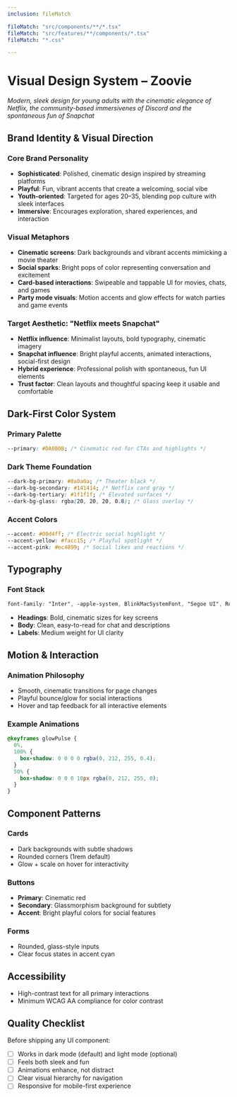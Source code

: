 ```yaml
---
inclusion: fileMatch

fileMatch: "src/components/**/*.tsx"
fileMatch: "src/features/**/components/*.tsx"
fileMatch: "*.css"

---
```


# Visual Design System – Zoovie

_Modern, sleek design for young adults with the cinematic elegance of Netflix, the community-based immersivenes of Discord and the spontaneous fun of Snapchat_

## Brand Identity & Visual Direction

### Core Brand Personality

- **Sophisticated**: Polished, cinematic design inspired by streaming platforms
- **Playful**: Fun, vibrant accents that create a welcoming, social vibe
- **Youth-oriented**: Targeted for ages 20–35, blending pop culture with sleek interfaces
- **Immersive**: Encourages exploration, shared experiences, and interaction

### Visual Metaphors

- **Cinematic screens**: Dark backgrounds and vibrant accents mimicking a movie theater
- **Social sparks**: Bright pops of color representing conversation and excitement
- **Card-based interactions**: Swipeable and tappable UI for movies, chats, and games
- **Party mode visuals**: Motion accents and glow effects for watch parties and game events

### Target Aesthetic: "Netflix meets Snapchat"

- **Netflix influence**: Minimalist layouts, bold typography, cinematic imagery
- **Snapchat influence**: Bright playful accents, animated interactions, social-first design
- **Hybrid experience**: Professional polish with spontaneous, fun UI elements
- **Trust factor**: Clean layouts and thoughtful spacing keep it usable and comfortable

## Dark-First Color System

### Primary Palette

```css
--primary: #DA0B0B; /* Cinematic red for CTAs and highlights */
```

### Dark Theme Foundation

```css
--dark-bg-primary: #0a0a0a; /* Theater black */
--dark-bg-secondary: #141414; /* Netflix card gray */
--dark-bg-tertiary: #1f1f1f; /* Elevated surfaces */
--dark-bg-glass: rgba(20, 20, 20, 0.8); /* Glass overlay */
```

### Accent Colors

```css
--accent: #00d4ff; /* Electric social highlight */
--accent-yellow: #facc15; /* Playful spotlight */
--accent-pink: #ec4899; /* Social likes and reactions */
```

## Typography

### Font Stack

```css
font-family: "Inter", -apple-system, BlinkMacSystemFont, "Segoe UI", Roboto, sans-serif;
```

- **Headings**: Bold, cinematic sizes for key screens
- **Body**: Clean, easy-to-read for chat and descriptions
- **Labels**: Medium weight for UI clarity

## Motion & Interaction

### Animation Philosophy

- Smooth, cinematic transitions for page changes
- Playful bounce/glow for social interactions
- Hover and tap feedback for all interactive elements

### Example Animations

```css
@keyframes glowPulse {
  0%,
  100% {
    box-shadow: 0 0 0 0 rgba(0, 212, 255, 0.4);
  }
  50% {
    box-shadow: 0 0 0 10px rgba(0, 212, 255, 0);
  }
}
```

## Component Patterns

### Cards

- Dark backgrounds with subtle shadows
- Rounded corners (1rem default)
- Glow + scale on hover for interactivity

### Buttons

- **Primary**: Cinematic red
- **Secondary**: Glassmorphism background for subtlety
- **Accent**: Bright playful colors for social features

### Forms

- Rounded, glass-style inputs
- Clear focus states in accent cyan

## Accessibility

- High-contrast text for all primary interactions
- Minimum WCAG AA compliance for color contrast

## Quality Checklist

Before shipping any UI component:

- [ ] Works in dark mode (default) and light mode (optional)
- [ ] Feels both sleek and fun
- [ ] Animations enhance, not distract
- [ ] Clear visual hierarchy for navigation
- [ ] Responsive for mobile-first experience
